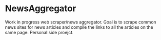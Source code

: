 # NewsAggregator

Work in progress web scraper/news aggregator. Goal is to scrape common news sites for news articles and compile the links to all the articles on the same page. Personal side proejct.

